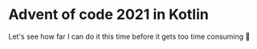 # Advent of code 2021 in Kotlin

Let's see how far I can do it this time before it gets too time consuming 🥸
